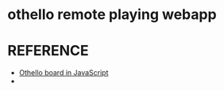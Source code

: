# othello remote playing webapp



# REFERENCE
- <a href="https://www.lemoda.net/games/othello/index.html">Othello board in JavaScript</a>
- <a href=""></a>
